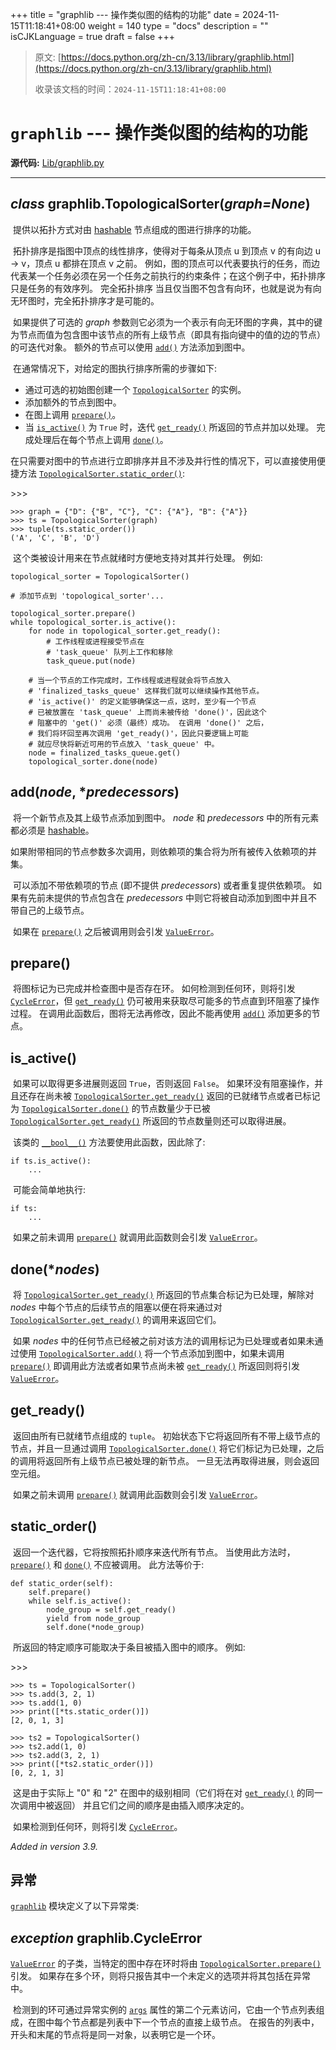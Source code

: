 +++
title = "graphlib --- 操作类似图的结构的功能"
date = 2024-11-15T11:18:41+08:00
weight = 140
type = "docs"
description = ""
isCJKLanguage = true
draft = false
+++

> 原文: [https://docs.python.org/zh-cn/3.13/library/graphlib.html](https://docs.python.org/zh-cn/3.13/library/graphlib.html)
>
> 收录该文档的时间：`2024-11-15T11:18:41+08:00`

# `graphlib` --- 操作类似图的结构的功能

**源代码:** [Lib/graphlib.py](https://github.com/python/cpython/tree/3.13/Lib/graphlib.py)

------

## *class* graphlib.**TopologicalSorter**(*graph=None*)

​	提供以拓扑方式对由 [hashable](https://docs.python.org/zh-cn/3.13/glossary.html#term-hashable) 节点组成的图进行排序的功能。

​	拓扑排序是指图中顶点的线性排序，使得对于每条从顶点 u 到顶点 v 的有向边 u -> v，顶点 u 都排在顶点 v 之前。 例如，图的顶点可以代表要执行的任务，而边代表某一个任务必须在另一个任务之前执行的约束条件；在这个例子中，拓扑排序只是任务的有效序列。 完全拓扑排序 当且仅当图不包含有向环，也就是说为有向无环图时，完全拓扑排序才是可能的。

​	如果提供了可选的 *graph* 参数则它必须为一个表示有向无环图的字典，其中的键为节点而值为包含图中该节点的所有上级节点（即具有指向键中的值的边的节点）的可迭代对象。 额外的节点可以使用 [`add()`](https://docs.python.org/zh-cn/3.13/library/graphlib.html#graphlib.TopologicalSorter.add) 方法添加到图中。

​	在通常情况下，对给定的图执行排序所需的步骤如下:

- 通过可选的初始图创建一个 [`TopologicalSorter`](https://docs.python.org/zh-cn/3.13/library/graphlib.html#graphlib.TopologicalSorter) 的实例。
- 添加额外的节点到图中。
- 在图上调用 [`prepare()`](https://docs.python.org/zh-cn/3.13/library/graphlib.html#graphlib.TopologicalSorter.prepare)。
- 当 [`is_active()`](https://docs.python.org/zh-cn/3.13/library/graphlib.html#graphlib.TopologicalSorter.is_active) 为 `True` 时，迭代 [`get_ready()`](https://docs.python.org/zh-cn/3.13/library/graphlib.html#graphlib.TopologicalSorter.get_ready) 所返回的节点并加以处理。 完成处理后在每个节点上调用 [`done()`](https://docs.python.org/zh-cn/3.13/library/graphlib.html#graphlib.TopologicalSorter.done)。

​	在只需要对图中的节点进行立即排序并且不涉及并行性的情况下，可以直接使用便捷方法 [`TopologicalSorter.static_order()`](https://docs.python.org/zh-cn/3.13/library/graphlib.html#graphlib.TopologicalSorter.static_order):

\>>>

```
>>> graph = {"D": {"B", "C"}, "C": {"A"}, "B": {"A"}}
>>> ts = TopologicalSorter(graph)
>>> tuple(ts.static_order())
('A', 'C', 'B', 'D')
```

​	这个类被设计用来在节点就绪时方便地支持对其并行处理。 例如:

```
topological_sorter = TopologicalSorter()

# 添加节点到 'topological_sorter'...

topological_sorter.prepare()
while topological_sorter.is_active():
    for node in topological_sorter.get_ready():
        # 工作线程或进程接受节点在
        # 'task_queue' 队列上工作和移除
        task_queue.put(node)

    # 当一个节点的工作完成时，工作线程或进程就会将节点放入
    # 'finalized_tasks_queue' 这样我们就可以继续操作其他节点。
    # 'is_active()' 的定义能够确保这一点，这时，至少有一个节点
    # 已被放置在 'task_queue' 上而尚未被传给 'done()'，因此这个
    # 阻塞中的 'get()' 必须（最终）成功。 在调用 'done()' 之后，
    # 我们将环回至再次调用 'get_ready()'，因此只要逻辑上可能
    # 就应尽快将新近可用的节点放入 'task_queue' 中。
    node = finalized_tasks_queue.get()
    topological_sorter.done(node)
```

## **add**(*node*, **predecessors*)

​	将一个新节点及其上级节点添加到图中。 *node* 和 *predecessors* 中的所有元素都必须是 [hashable](https://docs.python.org/zh-cn/3.13/glossary.html#term-hashable)。

​	如果附带相同的节点参数多次调用，则依赖项的集合将为所有被传入依赖项的并集。

​	可以添加不带依赖项的节点 (即不提供 *predecessors*) 或者重复提供依赖项。 如果有先前未提供的节点包含在 *predecessors* 中则它将被自动添加到图中并且不带自己的上级节点。

​	如果在 [`prepare()`](https://docs.python.org/zh-cn/3.13/library/graphlib.html#graphlib.TopologicalSorter.prepare) 之后被调用则会引发 [`ValueError`](https://docs.python.org/zh-cn/3.13/library/exceptions.html#ValueError)。

## **prepare**()

​	将图标记为已完成并检查图中是否存在环。 如何检测到任何环，则将引发 [`CycleError`](https://docs.python.org/zh-cn/3.13/library/graphlib.html#graphlib.CycleError)，但 [`get_ready()`](https://docs.python.org/zh-cn/3.13/library/graphlib.html#graphlib.TopologicalSorter.get_ready) 仍可被用来获取尽可能多的节点直到环阻塞了操作过程。 在调用此函数后，图将无法再修改，因此不能再使用 [`add()`](https://docs.python.org/zh-cn/3.13/library/graphlib.html#graphlib.TopologicalSorter.add) 添加更多的节点。

## **is_active**()

​	如果可以取得更多进展则返回 `True`，否则返回 `False`。 如果环没有阻塞操作，并且还存在尚未被 [`TopologicalSorter.get_ready()`](https://docs.python.org/zh-cn/3.13/library/graphlib.html#graphlib.TopologicalSorter.get_ready) 返回的已就绪节点或者已标记为 [`TopologicalSorter.done()`](https://docs.python.org/zh-cn/3.13/library/graphlib.html#graphlib.TopologicalSorter.done) 的节点数量少于已被 [`TopologicalSorter.get_ready()`](https://docs.python.org/zh-cn/3.13/library/graphlib.html#graphlib.TopologicalSorter.get_ready) 所返回的节点数量则还可以取得进展。

​	该类的 [`__bool__()`](https://docs.python.org/zh-cn/3.13/reference/datamodel.html#object.__bool__) 方法要使用此函数，因此除了:

```
if ts.is_active():
    ...
```

​	可能会简单地执行:

```
if ts:
    ...
```

​	如果之前未调用 [`prepare()`](https://docs.python.org/zh-cn/3.13/library/graphlib.html#graphlib.TopologicalSorter.prepare) 就调用此函数则会引发 [`ValueError`](https://docs.python.org/zh-cn/3.13/library/exceptions.html#ValueError)。

## **done**(**nodes*)

​	将 [`TopologicalSorter.get_ready()`](https://docs.python.org/zh-cn/3.13/library/graphlib.html#graphlib.TopologicalSorter.get_ready) 所返回的节点集合标记为已处理，解除对 *nodes* 中每个节点的后续节点的阻塞以便在将来通过对 [`TopologicalSorter.get_ready()`](https://docs.python.org/zh-cn/3.13/library/graphlib.html#graphlib.TopologicalSorter.get_ready) 的调用来返回它们。

​	如果 *nodes* 中的任何节点已经被之前对该方法的调用标记为已处理或者如果未通过使用 [`TopologicalSorter.add()`](https://docs.python.org/zh-cn/3.13/library/graphlib.html#graphlib.TopologicalSorter.add) 将一个节点添加到图中，如果未调用 [`prepare()`](https://docs.python.org/zh-cn/3.13/library/graphlib.html#graphlib.TopologicalSorter.prepare) 即调用此方法或者如果节点尚未被 [`get_ready()`](https://docs.python.org/zh-cn/3.13/library/graphlib.html#graphlib.TopologicalSorter.get_ready) 所返回则将引发 [`ValueError`](https://docs.python.org/zh-cn/3.13/library/exceptions.html#ValueError)。

## **get_ready**()

​	返回由所有已就绪节点组成的 `tuple`。 初始状态下它将返回所有不带上级节点的节点，并且一旦通过调用 [`TopologicalSorter.done()`](https://docs.python.org/zh-cn/3.13/library/graphlib.html#graphlib.TopologicalSorter.done) 将它们标记为已处理，之后的调用将返回所有上级节点已被处理的新节点。 一旦无法再取得进展，则会返回空元组。

​	如果之前未调用 [`prepare()`](https://docs.python.org/zh-cn/3.13/library/graphlib.html#graphlib.TopologicalSorter.prepare) 就调用此函数则会引发 [`ValueError`](https://docs.python.org/zh-cn/3.13/library/exceptions.html#ValueError)。

## **static_order**()

​	返回一个迭代器，它将按照拓扑顺序来迭代所有节点。 当使用此方法时，[`prepare()`](https://docs.python.org/zh-cn/3.13/library/graphlib.html#graphlib.TopologicalSorter.prepare) 和 [`done()`](https://docs.python.org/zh-cn/3.13/library/graphlib.html#graphlib.TopologicalSorter.done) 不应被调用。 此方法等价于:

```
def static_order(self):
    self.prepare()
    while self.is_active():
        node_group = self.get_ready()
        yield from node_group
        self.done(*node_group)
```

​	所返回的特定顺序可能取决于条目被插入图中的顺序。 例如:

\>>>

```
>>> ts = TopologicalSorter()
>>> ts.add(3, 2, 1)
>>> ts.add(1, 0)
>>> print([*ts.static_order()])
[2, 0, 1, 3]

>>> ts2 = TopologicalSorter()
>>> ts2.add(1, 0)
>>> ts2.add(3, 2, 1)
>>> print([*ts2.static_order()])
[0, 2, 1, 3]
```

​	这是由于实际上 "0" 和 "2" 在图中的级别相同（它们将在对 [`get_ready()`](https://docs.python.org/zh-cn/3.13/library/graphlib.html#graphlib.TopologicalSorter.get_ready) 的同一次调用中被返回） 并且它们之间的顺序是由插入顺序决定的。

​	如果检测到任何环，则将引发 [`CycleError`](https://docs.python.org/zh-cn/3.13/library/graphlib.html#graphlib.CycleError)。

*Added in version 3.9.*

## 异常

[`graphlib`](https://docs.python.org/zh-cn/3.13/library/graphlib.html#module-graphlib) 模块定义了以下异常类:

## *exception* graphlib.**CycleError**

[`ValueError`](https://docs.python.org/zh-cn/3.13/library/exceptions.html#ValueError) 的子类，当特定的图中存在环时将由 [`TopologicalSorter.prepare()`](https://docs.python.org/zh-cn/3.13/library/graphlib.html#graphlib.TopologicalSorter.prepare) 引发。 如果存在多个环，则将只报告其中一个未定义的选项并将其包括在异常中。

​	检测到的环可通过异常实例的 [`args`](https://docs.python.org/zh-cn/3.13/library/exceptions.html#BaseException.args) 属性的第二个元素访问，它由一个节点列表组成，在图中每个节点都是列表中下一个节点的直接上级节点。 在报告的列表中，开头和末尾的节点将是同一对象，以表明它是一个环。
